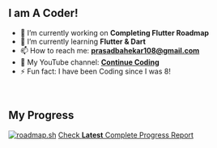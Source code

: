 ## I am A Coder!

- 🔭 I’m currently working on **Completing Flutter Roadmap**
- 🌱 I’m currently learning **Flutter & Dart**
- 📫 How to reach me: **prasadbahekar108@gmail.com**
- 🎥 My YouTube channel: [**Continue Coding**](https://youtube.com/@continuecoding)
- ⚡ Fun fact: I have been Coding since I was 8!  

 &nbsp;

## My Progress
[![roadmap.sh](https://roadmap.sh/card/tall/67a8b2f8f86334348206031d?variant=dark)](https://roadmap.sh)
[Check **Latest** Complete Progress Report](https://roadmap.sh/u/prasadb)
